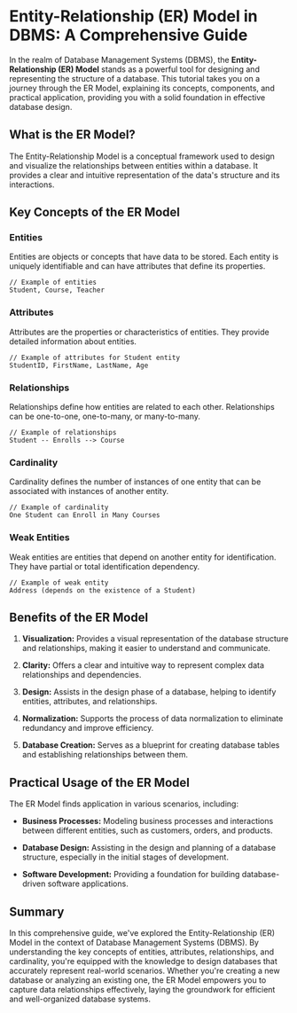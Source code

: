 # Entity-Relationship (ER) Model in DBMS: A Comprehensive Guide

In the realm of Database Management Systems (DBMS), the **Entity-Relationship (ER) Model** stands as a powerful tool for designing and representing the structure of a database. This tutorial takes you on a journey through the ER Model, explaining its concepts, components, and practical application, providing you with a solid foundation in effective database design.

## What is the ER Model?

The Entity-Relationship Model is a conceptual framework used to design and visualize the relationships between entities within a database. It provides a clear and intuitive representation of the data's structure and its interactions.

## Key Concepts of the ER Model

### Entities

Entities are objects or concepts that have data to be stored. Each entity is uniquely identifiable and can have attributes that define its properties.

```plaintext
// Example of entities
Student, Course, Teacher
```

### Attributes

Attributes are the properties or characteristics of entities. They provide detailed information about entities.

```plaintext
// Example of attributes for Student entity
StudentID, FirstName, LastName, Age
```

### Relationships

Relationships define how entities are related to each other. Relationships can be one-to-one, one-to-many, or many-to-many.

```plaintext
// Example of relationships
Student -- Enrolls --> Course
```

### Cardinality

Cardinality defines the number of instances of one entity that can be associated with instances of another entity.

```plaintext
// Example of cardinality
One Student can Enroll in Many Courses
```

### Weak Entities

Weak entities are entities that depend on another entity for identification. They have partial or total identification dependency.

```plaintext
// Example of weak entity
Address (depends on the existence of a Student)
```

## Benefits of the ER Model

1. **Visualization:** Provides a visual representation of the database structure and relationships, making it easier to understand and communicate.

2. **Clarity:** Offers a clear and intuitive way to represent complex data relationships and dependencies.

3. **Design:** Assists in the design phase of a database, helping to identify entities, attributes, and relationships.

4. **Normalization:** Supports the process of data normalization to eliminate redundancy and improve efficiency.

5. **Database Creation:** Serves as a blueprint for creating database tables and establishing relationships between them.

## Practical Usage of the ER Model

The ER Model finds application in various scenarios, including:

- **Business Processes:** Modeling business processes and interactions between different entities, such as customers, orders, and products.

- **Database Design:** Assisting in the design and planning of a database structure, especially in the initial stages of development.

- **Software Development:** Providing a foundation for building database-driven software applications.

## Summary

In this comprehensive guide, we've explored the Entity-Relationship (ER) Model in the context of Database Management Systems (DBMS). By understanding the key concepts of entities, attributes, relationships, and cardinality, you're equipped with the knowledge to design databases that accurately represent real-world scenarios. Whether you're creating a new database or analyzing an existing one, the ER Model empowers you to capture data relationships effectively, laying the groundwork for efficient and well-organized database systems.